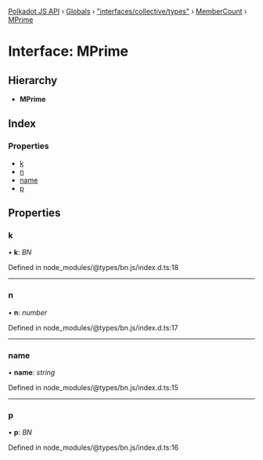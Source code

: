 [Polkadot JS API](../README.md) › [Globals](../globals.md) › ["interfaces/collective/types"](../modules/_interfaces_collective_types_.md) › [MemberCount](_interfaces_collective_types_.membercount.md) › [MPrime](_interfaces_collective_types_.membercount.mprime.md)

# Interface: MPrime

## Hierarchy

* **MPrime**

## Index

### Properties

* [k](_interfaces_collective_types_.membercount.mprime.md#k)
* [n](_interfaces_collective_types_.membercount.mprime.md#n)
* [name](_interfaces_collective_types_.membercount.mprime.md#name)
* [p](_interfaces_collective_types_.membercount.mprime.md#p)

## Properties

###  k

• **k**: *BN*

Defined in node_modules/@types/bn.js/index.d.ts:18

___

###  n

• **n**: *number*

Defined in node_modules/@types/bn.js/index.d.ts:17

___

###  name

• **name**: *string*

Defined in node_modules/@types/bn.js/index.d.ts:15

___

###  p

• **p**: *BN*

Defined in node_modules/@types/bn.js/index.d.ts:16
